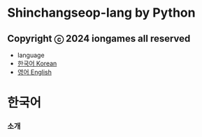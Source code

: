 # Shinchangseop-lang by Python
## Copyright ⓒ 2024 iongames all reserved
* language
 * [한국어 Korean](#한국어)
 * [영어 English](#English)
# 한국어
### 소개